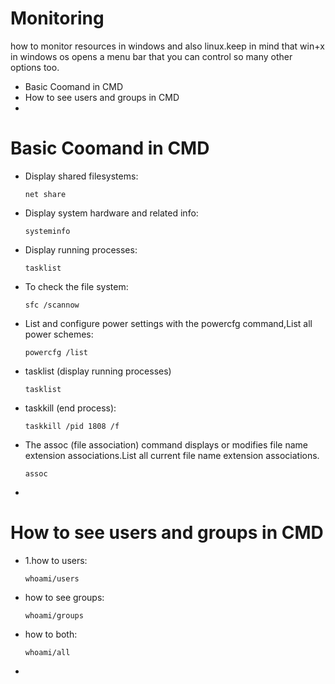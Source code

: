 # Monitoring
how to monitor resources in windows and also linux.keep in mind that win+x in windows os opens a menu bar that you can control so many other options too.



<ul>
<li>Basic Coomand in CMD</li>
<li>How to see users and groups in CMD</li>
<li></li>
</ul>

# Basic Coomand in CMD
<ul>
<li>Display shared filesystems:

    net share    

</li>
<li>Display system hardware and related info:

    systeminfo   

</li>
<li>Display running processes:

    tasklist   

</li>
<li>To check the file system:

    sfc /scannow

</li>
<li>List and configure power settings with the powercfg command,List all power schemes:

    powercfg /list

</li>
<li>tasklist (display running processes)

    tasklist


</li>
<li>taskkill (end process):

    taskkill /pid 1808 /f

</li>
<li>The assoc (file association) command displays or modifies file name extension associations.List all current file name extension associations.

    assoc

</li>

<li></li>
</ul>


# How to see users and groups in CMD

<ul>
<li>1.how to users:

    whoami/users

</li>
<li>how to see groups:

    whoami/groups

</li>
<li>how to both:

    whoami/all

</li>
<li></li>

</ul>